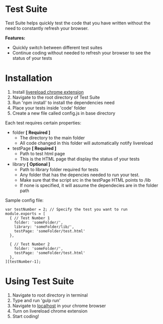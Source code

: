# Test Suite
Test Suite helps quickly test the code that you have written without the need to constantly refresh your browser.

**Features:**
- Quickly switch between different test suites
- Continue coding without needed to refresh your browser to see the status of your tests

# Installation
1. Install [livereload chrome extension](https://chrome.google.com/webstore/detail/livereload/jnihajbhpnppcggbcgedagnkighmdlei?hl=en)
2. Navigate to the root directory of Test Suite
3. Run 'npm install' to install the dependencies need
4. Place your tests inside 'code' folder
5. Create a new file called config.js in base directory

Each test requires certain properties: 

* folder   **[ Required ]**
  * The directory to the main folder
  * All code changed in this folder will automatically notify livereload
* testPage **[ Required ]**
  * Path to test html page
  * This is the HTML page that display the status of your tests
* library  **[ Optional ]**
  * Path to library folder required for tests
  * Any folder that has the depencies needed to run your test.
  * Make sure that the script src in the testPage HTML points to /lib
  * If none is specified, it will assume the dependecies are in the folder path

Sample config file:
```
var testNumber = 2; // Specify the test you want to run
module.exports = [ 
  { // Test Number 1
    folder: 'someFolder/',
    library: 'someFolder/lib/',
    testPage: 'someFolder/test.html'
  },

  { // Test Number 2
    folder: 'someFolder/',
    testPage: 'someFolder/test.html'
  },
][testNumber-1];
```

# Using Test Suite
1. Navigate to root directory in terminal
2. Type and run 'gulp run' 
3. Navigate to [localhost](http://localhost:3000) in your chrome browser
4. Turn on livereload chrome extension
5. Start coding!




